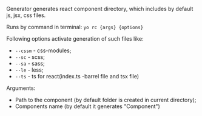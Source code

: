 Generator generates react component directory, which includes by default js, jsx, css files.

Runs by command in terminal: `yo rc {args} {options}`

Following options activate generation of such files like: 
- `--cssm` - css-modules;
- `--sc` - scss;
- `--sa` - sass;
- `--le` - less;
- `--ts` - ts for react(index.ts -barrel file and tsx file)

Arguments:
- Path to the component (by default folder is created in current directory);
- Components name (by default it generates "Component")